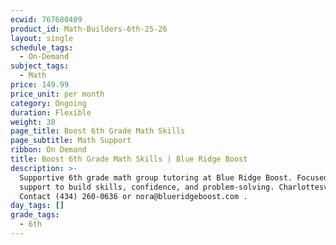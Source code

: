 ```yaml
---
ecwid: 767680409
product_id: Math-Builders-6th-25-26
layout: single
schedule_tags:
  - On-Demand
subject_tags:
  - Math
price: 149.99
price_unit: per month
category: Ongoing
duration: Flexible
weight: 38
page_title: Boost 6th Grade Math Skills
page_subtitle: Math Support
ribbon: On Demand
title: Boost 6th Grade Math Skills | Blue Ridge Boost
description: >-
  Supportive 6th grade math group tutoring at Blue Ridge Boost. Focused math
  support to build skills, confidence, and problem-solving. Charlottesville, VA.
  Contact (434) 260-0636 or nora@blueridgeboost.com .
day_tags: []
grade_tags:
  - 6th
---
```


